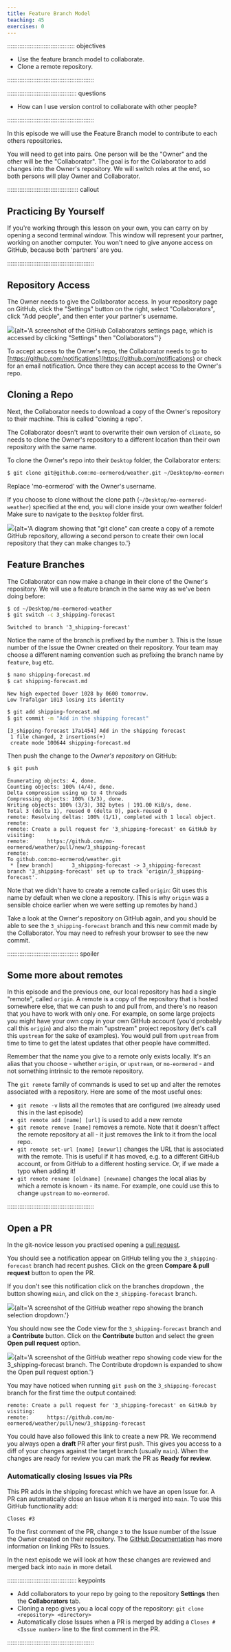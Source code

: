 ```yaml
---
title: Feature Branch Model
teaching: 45
exercises: 0
---
```


::::::::::::::::::::::::::::::::::::::: objectives

- Use the feature branch model to collaborate.
- Clone a remote repository.

::::::::::::::::::::::::::::::::::::::::::::::::::

:::::::::::::::::::::::::::::::::::::::: questions

- How can I use version control to collaborate with other people?

::::::::::::::::::::::::::::::::::::::::::::::::::

In this episode we will use the Feature Branch model
to contribute to each others repositories.

You will need to get into pairs.
One person will be the "Owner" and the other
will be the "Collaborator".
The goal is for the Collaborator to add changes into
the Owner's repository.
We will switch roles at the end, so both persons will
play Owner and Collaborator.

:::::::::::::::::::::::::::::::::::::::::  callout

## Practicing By Yourself

If you're working through this lesson on your own, you can carry on by opening
a second terminal window.
This window will represent your partner, working on another computer. You
won't need to give anyone access on GitHub, because both 'partners' are you.

::::::::::::::::::::::::::::::::::::::::::::::::::

## Repository Access

The Owner needs to give the Collaborator access.
In your repository page on GitHub, click the "Settings"
button on the right, select "Collaborators",
click "Add people", and
then enter your partner's username.

![](fig/github-add-collaborators.png){alt='A screenshot of the GitHub Collaborators settings page, which is accessed by clicking "Settings" then "Collaborators"'}

To accept access to the Owner's repo, the Collaborator
needs to go to [https://github.com/notifications](https://github.com/notifications)
or check for an email notification.
Once there they can accept access to the Owner's repo.

## Cloning a Repo

Next, the Collaborator needs to download a copy of the
Owner's repository to their machine.
This is called "cloning a repo".

The Collaborator doesn't want to overwrite their own version of `climate`, so
needs to clone the Owner's repository to a different location than their own
repository with the same name.

To clone the Owner's repo into their `Desktop` folder, the Collaborator enters:

```bash
$ git clone git@github.com:mo-eormerod/weather.git ~/Desktop/mo-eormerod-weather
```

Replace 'mo-eormerod' with the Owner's username.

If you choose to clone without the clone path
(`~/Desktop/mo-eormerod-weather`) specified at the end,
you will clone inside your own weather folder!
Make sure to navigate to the `Desktop` folder first.

![](fig/github-collaboration.svg){alt='A diagram showing that "git clone" can create a copy of a remote GitHub repository, allowing a second person to create their own local repository that they can make changes to.'}

## Feature Branches

The Collaborator can now make a change in their clone of the Owner's repository.
We will use a feature branch in the same way as we've been doing before:

```bash
$ cd ~/Desktop/mo-eormerod-weather
$ git switch -c 3_shipping-forecast
```

```output
Switched to branch '3_shipping-forecast'
```

Notice the name of the branch is prefixed by the
number `3`. This is the Issue number of the Issue the Owner
created on their repository.
Your team may choose a different naming convention such
as prefixing the branch name by `feature`, `bug` etc.

```bash
$ nano shipping-forecast.md
$ cat shipping-forecast.md
```

```output
New high expected Dover 1028 by 0600 tomorrow.
Low Trafalgar 1013 losing its identity
```

```bash
$ git add shipping-forecast.md
$ git commit -m "Add in the shipping forecast"
```

```output
[3_shipping-forecast 17a1454] Add in the shipping forecast
 1 file changed, 2 insertions(+)
 create mode 100644 shipping-forecast.md
```

Then push the change to the *Owner's repository* on GitHub:

```bash
$ git push
```

```output
Enumerating objects: 4, done.
Counting objects: 100% (4/4), done.
Delta compression using up to 4 threads
Compressing objects: 100% (3/3), done.
Writing objects: 100% (3/3), 382 bytes | 191.00 KiB/s, done.
Total 3 (delta 1), reused 0 (delta 0), pack-reused 0
remote: Resolving deltas: 100% (1/1), completed with 1 local object.
remote: 
remote: Create a pull request for '3_shipping-forecast' on GitHub by visiting:
remote:      https://github.com/mo-eormerod/weather/pull/new/3_shipping-forecast
remote: 
To github.com:mo-eormerod/weather.git
 * [new branch]      3_shipping-forecast -> 3_shipping-forecast
branch '3_shipping-forecast' set up to track 'origin/3_shipping-forecast'.
```

Note that we didn't have to create a remote called `origin`: Git uses this
name by default when we clone a repository.  (This is why `origin` was a
sensible choice earlier when we were setting up remotes by hand.)

Take a look at the Owner's repository on GitHub again, and you should be
able to see the `3_shipping-forecast` branch and this
new commit made by the Collaborator.
You may need to refresh your browser to see the new commit.

:::::::::::::::::::::::::::::::::::::::::  spoiler

## Some more about remotes

In this episode and the previous one, our local repository has had
a single "remote", called `origin`. A remote is a copy of the repository
that is hosted somewhere else, that we can push to and pull from, and
there's no reason that you have to work with only one. For example,
on some large projects you might have your own copy in your own GitHub
account (you'd probably call this `origin`) and also the main "upstream"
project repository (let's call this `upstream` for the sake of examples).
You would pull from `upstream` from time to
time to get the latest updates that other people have committed.

Remember that the name you give to a remote only exists locally. It's
an alias that you choose - whether `origin`, or `upstream`, or `mo-eormerod` -
and not something intrinsic to the remote repository.

The `git remote` family of commands is used to set up and alter the remotes
associated with a repository. Here are some of the most useful ones:

- `git remote -v` lists all the remotes that are configured (we already used
  this in the last episode)
- `git remote add [name] [url]` is used to add a new remote
- `git remote remove [name]` removes a remote. Note that it doesn't affect the
  remote repository at all - it just removes the link to it from the local repo.
- `git remote set-url [name] [newurl]` changes the URL that is associated
  with the remote. This is useful if it has moved, e.g. to a different GitHub
  account, or from GitHub to a different hosting service. Or, if we made a typo when
  adding it!
- `git remote rename [oldname] [newname]` changes the local alias by which a remote
  is known - its name. For example, one could use this to change `upstream` to `mo-eormerod`.
  

::::::::::::::::::::::::::::::::::::::::::::::::::

## Open a PR

In the git-novice lesson you practised opening a
[pull request](https://www.astropython.com/git-novice/10-pull-requests.html).

You should see a notification appear on GitHub telling you the
`3_shipping-forecast` branch had recent pushes.
Click on the green **Compare & pull request** button to
open the PR.

If you don't see this notification click on the branches dropdown
, the button showing `main`,
and click on the `3_shipping-forecast` branch.

![](fig/feature-branch-1.png){alt='A screenshot of the GitHub weather repo showing the branch selection dropdown.'}

You should now see the Code view for the `3_shipping-forecast` branch
and a **Contribute** button.
Click on the **Contribute** button and select the green
**Open pull request** option.

![](fig/feature-branch-2.png){alt='A screenshot of the GitHub weather repo showing code view for the 3_shipping-forecast branch. The Contribute dropdown is expanded to show the Open pull request option.'}

You may have noticed when running `git push`
on the `3_shipping-forecast` branch for the first time
the output contained:

```output
remote: Create a pull request for '3_shipping-forecast' on GitHub by visiting:
remote:      https://github.com/mo-eormerod/weather/pull/new/3_shipping-forecast
```

You could have also followed this link to create a new PR.
We recommend you always open a **draft** PR after your first push.
This gives you access to a diff of your changes
against the target branch (usually `main`).
When the changes are ready for review you can mark the PR
as **Ready for review**.

### Automatically closing Issues via PRs

This PR adds in the shipping forecast which we have an open Issue for.
A PR can automatically close an Issue when it is merged into `main`.
To use this GitHub functionality add:

```md
Closes #3
```

To the first comment of the PR,
change `3` to the Issue number of the Issue the Owner
created on their repository.
The [GitHub Documentation](https://docs.github.com/en/issues/tracking-your-work-with-issues/using-issues/linking-a-pull-request-to-an-issue) has more information
on linking PRs to Issues.

In the next episode we will look at how these changes
are reviewed and merged back into `main` in more detail.

:::::::::::::::::::::::::::::::::::::::: keypoints

- Add collaborators to your repo by going to the repository **Settings** then the **Collaborators** tab.
- Cloning a repo gives you a local copy of the repository:
  `git clone <repository> <directory>`
- Automatically close Issues when a PR is merged by adding
  a `Closes #<Issue number>` line to the first comment in the PR.

::::::::::::::::::::::::::::::::::::::::::::::::::
